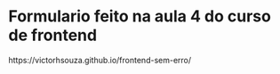<h1> Formulario feito na aula 4 do curso de frontend </h1>

<p> https://victorhsouza.github.io/frontend-sem-erro/ </p>
